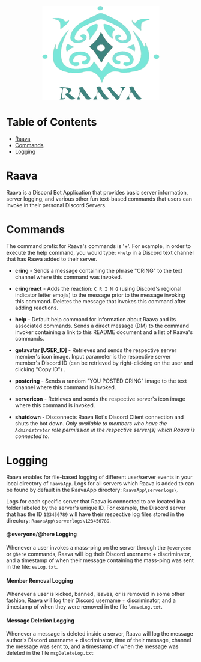 <p align="center">
    <img src="images/raavaLogoNoBG.png" height="250" width="312.5">
</p>

# Table of Contents
* [Raava](#raava)
* [Commands](#commands)
* [Logging](#logging)

<a name="raava"/>

# Raava
Raava is a Discord Bot Application that provides basic server information, server logging, and various other fun text-based commands that users can invoke in their personal Discord Servers.

<a name="commands"/>

# Commands
The command prefix for Raava's commands is '+'. For example, in order to execute the help command, you would type: `+help` in a Discord text channel that has Raava added to their server.

* **cring** - Sends a message containing the phrase "CRING" to the text channel where this command was invoked.

* **cringreact** - Adds the reaction: `C R I N G` (using Discord's regional indicator letter emojis) to the message prior to the message invoking this command. Deletes the message that invokes this command after adding reactions. 

* **help** - Default help command for information about Raava and its associated commands. Sends a direct message (DM) to the command invoker containing a link to this README document and a list of Raava's commands.

* **getavatar \[USER_ID\]** - Retrieves and sends the respective server member's icon image. Input parameter is the respective server member's Discord ID (can be retrieved by right-clicking on the user and clicking "Copy ID") .

* **postcring** - Sends a random "YOU POSTED CRING" image to the text channel where this command is invoked.

* **servericon** - Retrieves and sends the respective server's icon image where this command is invoked.

* **shutdown** - Disconnects Raava Bot's Discord Client connection and shuts the bot down. *Only available to members who have the `Administrator` role permission in the respective server(s) which Raava is connected to*.

<a name="logging"/>

# Logging
Raava enables for file-based logging of different user/server events in your local directory of `RaavaApp`. Logs for all servers which Raava is added to can be found by default in the RaavaApp directory: `RaavaApp\serverlogs\`. 

Logs for each specific server that Raava is connected to are located in a folder labeled by the server's unique ID. For example, the Discord server that has the ID `123456789` will have their respective log files stored in the directory: `RaavaApp\serverlogs\123456789`.

#### \@everyone/\@here Logging
Whenever a user invokes a mass-ping on the server through the `@everyone` or `@here` commands, Raava will log their Discord username + discriminator, and a timestamp of when their message containing the mass-ping was sent in the file: `evLog.txt`. 

#### Member Removal Logging
Whenever a user is kicked, banned, leaves, or is removed in some other fashion, Raava will log their Discord username + discriminator, and a timestamp of when they were removed in the file `leaveLog.txt`.

#### Message Deletion Logging
Whenever a message is deleted inside a server, Raava will log the message author's Discord username + discriminator, time of their message, channel the message was sent to, and a timestamp of when the message was deleted in the file `msgDeleteLog.txt` 
